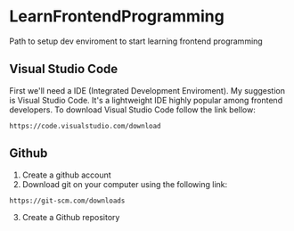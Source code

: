 # LearnFrontendProgramming
Path to setup dev enviroment to start learning frontend programming

## Visual Studio Code 
First we'll need a IDE (Integrated Development Enviroment). My suggestion is Visual Studio Code. It's a lightweight IDE highly popular among frontend developers.
To download Visual Studio Code follow the link bellow:

```
https://code.visualstudio.com/download
```
## Github
1. Create a github account
2. Download git on your computer using the following link:
```
https://git-scm.com/downloads
```
3. Create a Github repository

